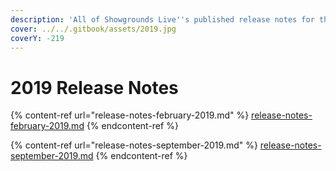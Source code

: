 ```yaml
---
description: 'All of Showgrounds Live''s published release notes for the year 2019:'
cover: ../../.gitbook/assets/2019.jpg
coverY: -219
---
```


# 2019 Release Notes

{% content-ref url="release-notes-february-2019.md" %}
[release-notes-february-2019.md](release-notes-february-2019.md)
{% endcontent-ref %}

{% content-ref url="release-notes-september-2019.md" %}
[release-notes-september-2019.md](release-notes-september-2019.md)
{% endcontent-ref %}
